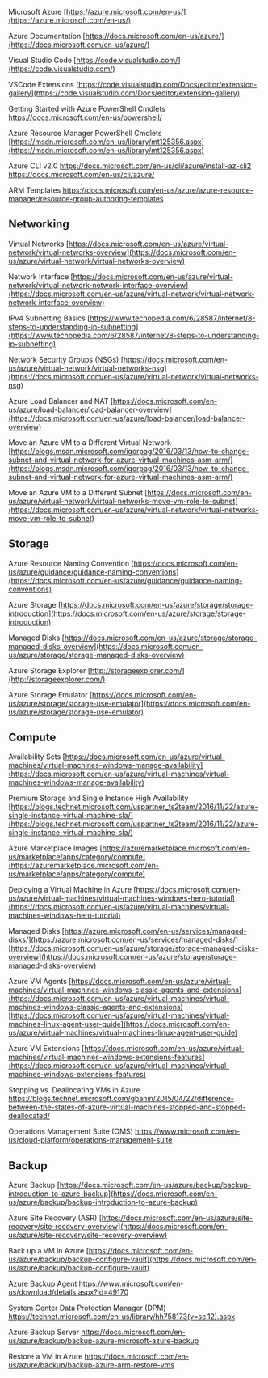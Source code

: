 Microsoft Azure
[https://azure.microsoft.com/en-us/](https://azure.microsoft.com/en-us/)

Azure Documentation
[https://docs.microsoft.com/en-us/azure/](https://docs.microsoft.com/en-us/azure/)

Visual Studio Code
[https://code.visualstudio.com/](https://code.visualstudio.com/)

VSCode Extensions
[https://code.visualstudio.com/Docs/editor/extension-gallery](https://code.visualstudio.com/Docs/editor/extension-gallery)


Getting Started with Azure PowerShell Cmdlets
https://docs.microsoft.com/en-us/powershell/

Azure Resource Manager PowerShell Cmdlets
[https://msdn.microsoft.com/en-us/library/mt125356.aspx](https://msdn.microsoft.com/en-us/library/mt125356.aspx)

Azure CLI v2.0
https://docs.microsoft.com/en-us/cli/azure/install-az-cli2
https://docs.microsoft.com/en-us/cli/azure/

ARM Templates
https://docs.microsoft.com/en-us/azure/azure-resource-manager/resource-group-authoring-templates



## Networking

Virtual Networks
[https://docs.microsoft.com/en-us/azure/virtual-network/virtual-networks-overview](https://docs.microsoft.com/en-us/azure/virtual-network/virtual-networks-overview)

Network Interface
[https://docs.microsoft.com/en-us/azure/virtual-network/virtual-network-network-interface-overview](https://docs.microsoft.com/en-us/azure/virtual-network/virtual-network-network-interface-overview)

IPv4 Subnetting Basics
[https://www.techopedia.com/6/28587/internet/8-steps-to-understanding-ip-subnetting](https://www.techopedia.com/6/28587/internet/8-steps-to-understanding-ip-subnetting)

Network Security Groups (NSGs)
[https://docs.microsoft.com/en-us/azure/virtual-network/virtual-networks-nsg](https://docs.microsoft.com/en-us/azure/virtual-network/virtual-networks-nsg)

Azure Load Balancer and NAT
[https://docs.microsoft.com/en-us/azure/load-balancer/load-balancer-overview](https://docs.microsoft.com/en-us/azure/load-balancer/load-balancer-overview)

Move an Azure VM to a Different Virtual Network
[https://blogs.msdn.microsoft.com/igorpag/2016/03/13/how-to-change-subnet-and-virtual-network-for-azure-virtual-machines-asm-arm/](https://blogs.msdn.microsoft.com/igorpag/2016/03/13/how-to-change-subnet-and-virtual-network-for-azure-virtual-machines-asm-arm/)

Move an Azure VM to a Different Subnet
[https://docs.microsoft.com/en-us/azure/virtual-network/virtual-networks-move-vm-role-to-subnet](https://docs.microsoft.com/en-us/azure/virtual-network/virtual-networks-move-vm-role-to-subnet)





## Storage

Azure Resource Naming Convention
[https://docs.microsoft.com/en-us/azure/guidance/guidance-naming-conventions](https://docs.microsoft.com/en-us/azure/guidance/guidance-naming-conventions)

Azure Storage
[https://docs.microsoft.com/en-us/azure/storage/storage-introduction](https://docs.microsoft.com/en-us/azure/storage/storage-introduction)

Managed Disks
[https://docs.microsoft.com/en-us/azure/storage/storage-managed-disks-overview](https://docs.microsoft.com/en-us/azure/storage/storage-managed-disks-overview)

Azure Storage Explorer
[http://storageexplorer.com/](http://storageexplorer.com/)

Azure Storage Emulator
[https://docs.microsoft.com/en-us/azure/storage/storage-use-emulator](https://docs.microsoft.com/en-us/azure/storage/storage-use-emulator)




## Compute

Availability Sets
[https://docs.microsoft.com/en-us/azure/virtual-machines/virtual-machines-windows-manage-availability](https://docs.microsoft.com/en-us/azure/virtual-machines/virtual-machines-windows-manage-availability)

Premium Storage and Single Instance High Availability
[https://blogs.technet.microsoft.com/uspartner_ts2team/2016/11/22/azure-single-instance-virtual-machine-sla/](https://blogs.technet.microsoft.com/uspartner_ts2team/2016/11/22/azure-single-instance-virtual-machine-sla/)

Azure Marketplace Images
[https://azuremarketplace.microsoft.com/en-us/marketplace/apps/category/compute](https://azuremarketplace.microsoft.com/en-us/marketplace/apps/category/compute)

Deploying a Virtual Machine in Azure
[https://docs.microsoft.com/en-us/azure/virtual-machines/virtual-machines-windows-hero-tutorial](https://docs.microsoft.com/en-us/azure/virtual-machines/virtual-machines-windows-hero-tutorial)

Managed Disks
[https://azure.microsoft.com/en-us/services/managed-disks/](https://azure.microsoft.com/en-us/services/managed-disks/)
[https://docs.microsoft.com/en-us/azure/storage/storage-managed-disks-overview](https://docs.microsoft.com/en-us/azure/storage/storage-managed-disks-overview)

Azure VM Agents
[https://docs.microsoft.com/en-us/azure/virtual-machines/virtual-machines-windows-classic-agents-and-extensions](https://docs.microsoft.com/en-us/azure/virtual-machines/virtual-machines-windows-classic-agents-and-extensions)
[https://docs.microsoft.com/en-us/azure/virtual-machines/virtual-machines-linux-agent-user-guide](https://docs.microsoft.com/en-us/azure/virtual-machines/virtual-machines-linux-agent-user-guide)

Azure VM Extensions
[https://docs.microsoft.com/en-us/azure/virtual-machines/virtual-machines-windows-extensions-features](https://docs.microsoft.com/en-us/azure/virtual-machines/virtual-machines-windows-extensions-features)

Stopping vs. Deallocating VMs in Azure
https://blogs.technet.microsoft.com/gbanin/2015/04/22/difference-between-the-states-of-azure-virtual-machines-stopped-and-stopped-deallocated/

Operations Management Suite (OMS)
https://www.microsoft.com/en-us/cloud-platform/operations-management-suite




## Backup

Azure Backup
[https://docs.microsoft.com/en-us/azure/backup/backup-introduction-to-azure-backup](https://docs.microsoft.com/en-us/azure/backup/backup-introduction-to-azure-backup)

Azure Site Recovery (ASR)
[https://docs.microsoft.com/en-us/azure/site-recovery/site-recovery-overview](https://docs.microsoft.com/en-us/azure/site-recovery/site-recovery-overview)

Back up a VM in Azure
[https://docs.microsoft.com/en-us/azure/backup/backup-configure-vault](https://docs.microsoft.com/en-us/azure/backup/backup-configure-vault)

Azure Backup Agent
https://www.microsoft.com/en-us/download/details.aspx?id=49170

System Center Data Protection Manager (DPM)
https://technet.microsoft.com/en-us/library/hh758173(v=sc.12).aspx

Azure Backup Server
https://docs.microsoft.com/en-us/azure/backup/backup-azure-microsoft-azure-backup

Restore a VM in Azure
https://docs.microsoft.com/en-us/azure/backup/backup-azure-arm-restore-vms